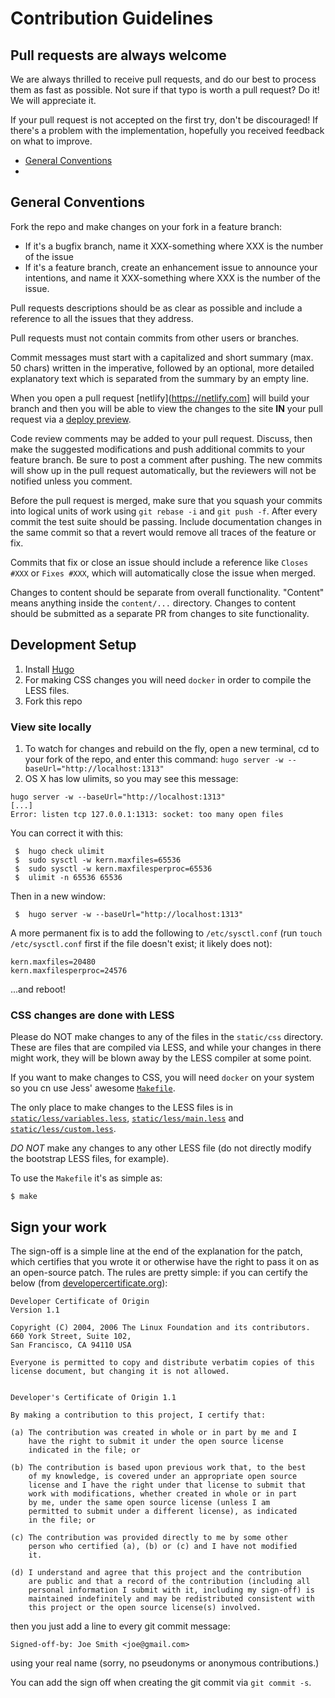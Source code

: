 # Contribution Guidelines

## Pull requests are always welcome

We are always thrilled to receive pull requests, and do our best to
process them as fast as possible. Not sure if that typo is worth a pull
request? Do it! We will appreciate it.

If your pull request is not accepted on the first try, don't be
discouraged! If there's a problem with the implementation, hopefully you
received feedback on what to improve.

- [General Conventions](#general-conventions)
-

## General Conventions

Fork the repo and make changes on your fork in a feature branch:

- If it's a bugfix branch, name it XXX-something where XXX is the number of the
  issue
- If it's a feature branch, create an enhancement issue to announce your
  intentions, and name it XXX-something where XXX is the number of the issue.

Pull requests descriptions should be as clear as possible and include a
reference to all the issues that they address.

Pull requests must not contain commits from other users or branches.

Commit messages must start with a capitalized and short summary (max. 50
chars) written in the imperative, followed by an optional, more detailed
explanatory text which is separated from the summary by an empty line.

When you open a pull request [netlify](https://netlify.com] will build your
branch and then you will be able to view the changes to the site **IN** your
pull request via a [deploy preview](https://www.netlify.com/blog/2016/07/20/introducing-deploy-previews).

Code review comments may be added to your pull request. Discuss, then make the
suggested modifications and push additional commits to your feature branch. Be
sure to post a comment after pushing. The new commits will show up in the pull
request automatically, but the reviewers will not be notified unless you
comment.

Before the pull request is merged, make sure that you squash your commits into
logical units of work using `git rebase -i` and `git push -f`. After every
commit the test suite should be passing. Include documentation changes in the
same commit so that a revert would remove all traces of the feature or fix.

Commits that fix or close an issue should include a reference like `Closes #XXX`
or `Fixes #XXX`, which will automatically close the issue when merged.

Changes to content should be separate from overall functionality. "Content"
means anything inside the `content/...` directory. Changes to content should be
submitted as a separate PR from changes to site functionality.

## Development Setup
1. Install [Hugo](http://gohugo.io)
1. For making CSS changes you will need `docker` in order to compile the
   LESS files.
1. Fork this repo

### View site locally
1. To watch for changes and rebuild on the fly, open a new terminal, cd to your
fork of the repo, and enter this command:
`hugo server -w --baseUrl="http://localhost:1313"`
1. OS X has low ulimits, so you may see this message:
```
hugo server -w --baseUrl="http://localhost:1313"
[...]
Error: listen tcp 127.0.0.1:1313: socket: too many open files
```

You can correct it with this:
```
 $  hugo check ulimit
 $  sudo sysctl -w kern.maxfiles=65536
 $  sudo sysctl -w kern.maxfilesperproc=65536
 $  ulimit -n 65536 65536
```
Then in a new window:
```
 $  hugo server -w --baseUrl="http://localhost:1313"
```

A more permanent fix is to add the following to `/etc/sysctl.conf` (run
`touch /etc/sysctl.conf` first if the file doesn't exist; it likely does not):

```
kern.maxfiles=20480
kern.maxfilesperproc=24576
```
...and reboot!

### CSS changes are done with LESS

Please do NOT make changes to any of the files in the `static/css` directory.
These are files that are compiled via LESS, and while your changes in there
might work, they will be blown away by the LESS compiler at some point.

If you want to make changes to CSS, you will need `docker` on your system so you
cn use Jess' awesome [`Makefile`](Makefile).

The only place to make changes to the LESS files is in
[`static/less/variables.less`](static/less/variables.less),
[`static/less/main.less`](static/less/main.less) and
[`static/less/custom.less`](static/less/custom.less).

*DO NOT* make any changes to any other LESS file (do not directly modify the
bootstrap LESS files, for example).

To use the `Makefile` it's as simple as:

```console
$ make
```
## Sign your work

The sign-off is a simple line at the end of the explanation for the
patch, which certifies that you wrote it or otherwise have the right to
pass it on as an open-source patch.  The rules are pretty simple: if you
can certify the below (from
[developercertificate.org](http://developercertificate.org/)):

```
Developer Certificate of Origin
Version 1.1

Copyright (C) 2004, 2006 The Linux Foundation and its contributors.
660 York Street, Suite 102,
San Francisco, CA 94110 USA

Everyone is permitted to copy and distribute verbatim copies of this
license document, but changing it is not allowed.


Developer's Certificate of Origin 1.1

By making a contribution to this project, I certify that:

(a) The contribution was created in whole or in part by me and I
    have the right to submit it under the open source license
    indicated in the file; or

(b) The contribution is based upon previous work that, to the best
    of my knowledge, is covered under an appropriate open source
    license and I have the right under that license to submit that
    work with modifications, whether created in whole or in part
    by me, under the same open source license (unless I am
    permitted to submit under a different license), as indicated
    in the file; or

(c) The contribution was provided directly to me by some other
    person who certified (a), (b) or (c) and I have not modified
    it.

(d) I understand and agree that this project and the contribution
    are public and that a record of the contribution (including all
    personal information I submit with it, including my sign-off) is
    maintained indefinitely and may be redistributed consistent with
    this project or the open source license(s) involved.
```

then you just add a line to every git commit message:

    Signed-off-by: Joe Smith <joe@gmail.com>

using your real name (sorry, no pseudonyms or anonymous contributions.)

You can add the sign off when creating the git commit via `git commit -s`.
